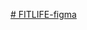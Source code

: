 [# FITLIFE-figma](https://www.figma.com/design/znb3rVovlyXJNFsh4fZ0wH/FITLIFE?node-id=351-3778&t=zl8i67dKJgegYPSG-1)
